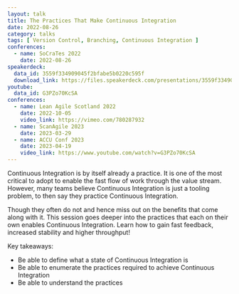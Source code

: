 ```yaml
---
layout: talk
title: The Practices That Make Continuous Integration
date: 2022-08-26
category: talks
tags: [ Version Control, Branching, Continuous Integration ]
conferences:
  - name: SoCraTes 2022
    date: 2022-08-26
speakerdeck:
  data_id: 3559f334909045f2bfabe5b0220c595f
  download_link: https://files.speakerdeck.com/presentations/3559f334909045f2bfabe5b0220c595f/The_Practices_That_Make_Continuous_Integration.pdf
youtube:
  data_id: G3PZo70KcSA
conferences:
  - name: Lean Agile Scotland 2022
    date: 2022-10-05
    video_link: https://vimeo.com/780287932
  - name: ScanAgile 2023
    date: 2023-03-29
  - name: ACCU Conf 2023
    date: 2023-04-19
    video_link: https://www.youtube.com/watch?v=G3PZo70KcSA
---
```


Continuous Integration is by itself already a practice. It is one of the most critical to adopt to enable the fast flow of work through the value stream. However, many teams believe Continuous Integration is just a tooling problem, to then say they practice Continuous Integration.

Though they often do not and hence miss out on the benefits that come along with it. This session goes deeper into the practices that each on their own enables Continuous Integration. Learn how to gain fast feedback, increased stability and higher throughput!

Key takeaways:

- Be able to define what a state of Continuous Integration is
- Be able to enumerate the practices required to achieve Continuous Integration
- Be able to understand the practices
